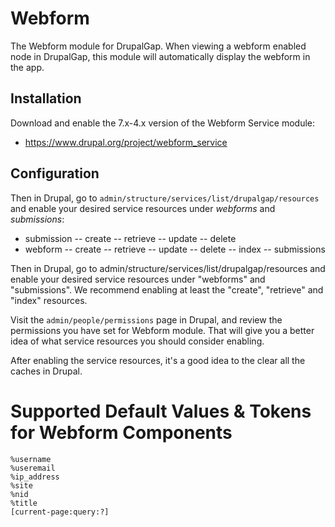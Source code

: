 # Webform

The Webform module for DrupalGap. When viewing a webform enabled node in
DrupalGap, this module will automatically display the webform in the app.

## Installation

Download and enable the 7.x-4.x version of the Webform Service module:

 - https://www.drupal.org/project/webform_service

## Configuration

Then in Drupal, go to `admin/structure/services/list/drupalgap/resources` and
enable your desired service resources under *webforms* and *submissions*:

 - submission
 -- create
 -- retrieve
 -- update
 -- delete
 - webform
 -- create
 -- retrieve
 -- update
 -- delete
 -- index
 -- submissions

Then in Drupal, go to admin/structure/services/list/drupalgap/resources and
enable your desired service resources under "webforms" and "submissions". We
recommend enabling at least the "create", "retrieve" and "index" resources.

Visit the `admin/people/permissions` page in Drupal, and review the permissions
you have set for Webform module. That will give you a better idea of what
service resources you should consider enabling.

After enabling the service resources, it's a good idea to the clear all the
caches in Drupal.

# Supported Default Values & Tokens for Webform Components

```
%username
%useremail
%ip_address
%site
%nid
%title
[current-page:query:?]
```

